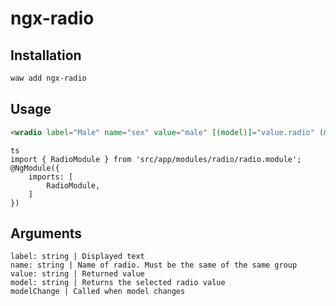# ngx-radio

## Installation

```sh
waw add ngx-radio
```

## Usage
```html
<wradio label="Male" name="sex" value="male" [(model)]="value.radio" (modelChange)="test()"></wradio>
```
```
ts
import { RadioModule } from 'src/app/modules/radio/radio.module';
@NgModule({
	imports: [
		RadioModule,
	]
})
```

## Arguments
```
label: string | Displayed text
name: string | Name of radio. Must be the same of the same group
value: string | Returned value
model: string | Returns the selected radio value
modelChange | Called when model changes
```
